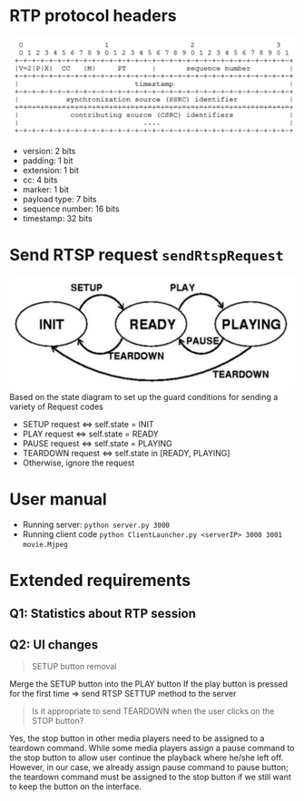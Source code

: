 # RTP protocol headers
![img.png](docs/RTP_packet_digram.png)
- version: 2 bits
- padding: 1 bit
- extension: 1 bit
- cc:  4 bits
- marker: 1 bit
- payload type: 7 bits
- sequence number: 16 bits
- timestamp: 32 bits

# Send RTSP request `sendRtspRequest`
![state_diagram.png](docs/state_diagram.png)
Based on the state diagram to set up the guard conditions
for sending a variety of Request codes
- SETUP request <=> self.state = INIT
- PLAY request <=> self.state = READY
- PAUSE request <=> self.state = PLAYING
- TEARDOWN request <=> self.state in [READY, PLAYING]
- Otherwise, ignore the request

# User manual
- Running server: `python server.py 3000`
- Running client code `python ClientLauncher.py <serverIP> 3000 3001 movie.Mjpeg`

# Extended requirements
## Q1: Statistics about RTP session
## Q2: UI changes
> SETUP button removal

Merge the SETUP button into the PLAY button
    If the play button is pressed for the first time => send RTSP SETTUP method to the server
> Is it appropriate to send TEARDOWN when the user clicks on the STOP button?

Yes, the stop button in other media players need to be assigned to a teardown command.
While some media players assign a pause command to the stop button to allow user
continue the playback where he/she left off. However, in our case, we already assign pause command to
pause button; the teardown command must be assigned to the stop button if we
still want to keep the button on the interface.
